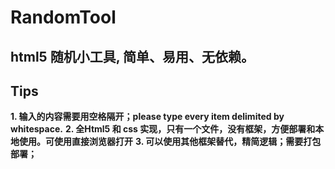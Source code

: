 # RandomTool 
## html5 随机小工具, 简单、易用、无依赖。

## Tips

**1. 输入的内容需要用空格隔开；please type every item delimited by whitespace.**
**2. 全Html5 和 css 实现，只有一个文件，没有框架，方便部署和本地使用。可使用直接浏览器打开**
**3. 可以使用其他框架替代，精简逻辑；需要打包部署；**